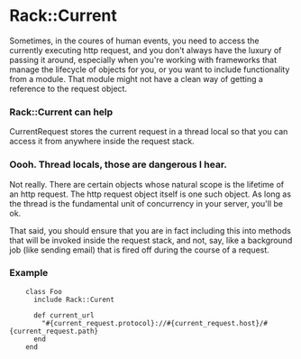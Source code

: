 # Rack::Current

Sometimes, in the coures of human events, you need to access the currently executing http request, and you
don't always have the luxury of passing it around, especially when you're working with frameworks that manage
the lifecycle of objects for you, or you want to include functionality from a module. That module might not have
a clean way of getting a reference to the request object.

### Rack::Current can help

CurrentRequest stores the current request in a thread local so that you can access it from anywhere inside the
request stack.

### Oooh. Thread locals, those are dangerous I hear.

Not really. There are certain objects whose natural scope is the lifetime of an http request. The http request object
itself is one such object. As long as the thread is the fundamental unit of concurrency in your server, you'll be ok.

That said, you should ensure that you are in fact including this into methods that will be invoked inside the request
stack, and not, say, like a background job (like sending email) that is fired off during the course of a request.

### Example

        class Foo
          include Rack::Curent

          def current_url
            "#{current_request.protocol}://#{current_request.host}/#{current_request.path}
          end
        end